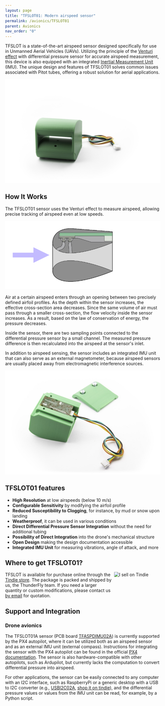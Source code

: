 ```yaml
---
layout: page
title: "TFSLOT01: Modern airspeed sensor"
permalink: /avionics/TFSLOT01
parent: Avionics
nav_order: "0"
---
```


TFSLOT is a state-of-the-art airspeed sensor designed specifically for use in Unmanned Aerial Vehicles (UAVs). Utilizing the principle of the [Venturi effect](https://en.wikipedia.org/wiki/Venturi_effect) with differential pressure sensor for accurate airspeed measurement, this device is also equipped with an integrated [Inertial Measurement Unit](https://en.wikipedia.org/wiki/Inertial_measurement_unit) (IMU). The unique design and features of TFSLOT01 solves common issues associated with Pitot tubes, offering a robust solution for aerial applications.


<p align="center">
  <img src="/avionics/TFSLOT01/TFSLOT_2.jpg" />
</p>


## How It Works
The TFSLOT01 sensor uses the Venturi effect to measure airspeed, allowing precise tracking of airspeed even at low speeds.


<p align="center">
  <img src="/avionics/TFSLOT01/tfslot_crossection.svg" />
</p>


Air at a certain airspeed enters through an opening between two precisely defined airfoil profiles. As the depth within the sensor increases, the effective cross-section area decreases. Since the same volume of air must pass through a smaller cross-section, the flow velocity inside the sensor increases. As a result, based on the law of conservation of energy, the pressure decreases.

Inside the sensor, there are two sampling points connected to the differential pressure sensor by a small channel. The measured pressure difference is then recalculated into the airspeed at the sensor's inlet.


In addition to airspeed sensing, the sensor includes an integrated IMU unit that can also serve as an external magnetometer, because airspeed sensors are usually placed away from electromagnetic interference sources.


<p align="center">
  <img src="/avionics/TFSLOT01/TFSLOT_4_small.jpg" />
</p>


## TFSLOT01 features
- **High Resolution** at low airspeeds (below 10 m/s)
- **Configurable Sensitivity** by modifying the airfoil profile
- **Reduced Susceptibility to Clogging**, for instance, by mud or snow upon landing
- **Weatherproof**, it can be used in various conditions
- **Direct Differential Pressure Sensor Integration** without the need for additional tubing
- **Possibility of Direct Integration** into the drone's mechanical structure
- **Open Design** making the design documentation accessible
- **Integrated IMU Unit** for measuring vibrations, angle of attack, and more

## Where to get TFSLOT01?

<a href="https://www.tindie.com/products/thunderfly/tfslot01a-airspeed-sensor-with-integrated-imu/"><img src="https://d2ss6ovg47m0r5.cloudfront.net/badges/tindie-mediums.png" alt="I sell on Tindie" width="150" height="78" align="right"></a>

TFSLOT is available for purchase online through the [Tindie store](https://www.tindie.com/products/thunderfly/tfslot01a-airspeed-sensor-with-integrated-imu/). The package is packed and shipped by us, the ThunderFly team. If you need a larger quantity or custom modifications, please contact us [by email](https://www.thunderfly.cz/contact-us.html) for quotation.


## Support and Integration

### Drone avionics
The TFSLOT01A sensor (PCB board [TFASPDIMU02A](https://github.com/ThunderFly-aerospace/TFASPDIMU02)) is currently supported by the PX4 autopilot, where it can be utilized both as an airspeed sensor and as an external IMU unit (external compass). Instructions for integrating the sensor with the PX4 autopilot can be found in the official [PX4 documentation](http://docs.px4.io/master/en/sensor/airspeed.html#airspeed-sensors). The sensor is also hardware-compatible with other autopilots, such as Ardupilot, but currently lacks the computation to convert differential pressure into airspeed.

For other applications, the sensor can be easily connected to any computer with an I2C interface, such as RaspberryPi or a generic desktop with a USB to I2C converter (e.g., [USBI2C02A](https://www.mlab.cz/module/USBI2C01/), [shop it on tindie]()), and the differential pressure values or values from the IMU unit can be read, for example, by a Python script.

